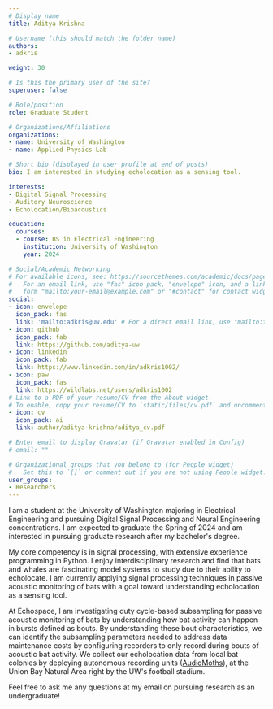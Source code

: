 ```yaml
---
# Display name
title: Aditya Krishna

# Username (this should match the folder name)
authors:
- adkris

weight: 30

# Is this the primary user of the site?
superuser: false

# Role/position
role: Graduate Student

# Organizations/Affiliations
organizations:
- name: University of Washington
- name: Applied Physics Lab

# Short bio (displayed in user profile at end of posts)
bio: I am interested in studying echolocation as a sensing tool.

interests:
- Digital Signal Processing
- Auditory Neuroscience
- Echolocation/Bioacoustics

education:
  courses:
  - course: BS in Electrical Engineering
    institution: University of Washington
    year: 2024

# Social/Academic Networking
# For available icons, see: https://sourcethemes.com/academic/docs/page-builder/#icons
#   For an email link, use "fas" icon pack, "envelope" icon, and a link in the
#   form "mailto:your-email@example.com" or "#contact" for contact widget.
social:
- icon: envelope
  icon_pack: fas
  link: 'mailto:adkris@uw.edu' # For a direct email link, use "mailto:test@example.org".
- icon: github
  icon_pack: fab
  link: https://github.com/aditya-uw
- icon: linkedin
  icon_pack: fab
  link: https://www.linkedin.com/in/adkris1002/
- icon: paw
  icon_pack: fas
  link: https://wildlabs.net/users/adkris1002
# Link to a PDF of your resume/CV from the About widget.
# To enable, copy your resume/CV to `static/files/cv.pdf` and uncomment the lines below.
- icon: cv
  icon_pack: ai
  link: author/aditya-krishna/aditya_cv.pdf

# Enter email to display Gravatar (if Gravatar enabled in Config)
# email: ""

# Organizational groups that you belong to (for People widget)
#   Set this to `[]` or comment out if you are not using People widget.
user_groups:
- Researchers
---
```


I am a student at the University of Washington majoring in Electrical Engineering and pursuing Digital Signal Processing and Neural Engineering concentrations. I am expected to graduate the Spring of 2024 and am interested in pursuing graduate research after my bachelor's degree.

My core competency is in signal processing, with extensive experience programming in Python. I enjoy interdisciplinary research and find that bats and whales are fascinating model systems to study due to their ability to echolocate. I am currently applying signal processing techniques in passive acoustic monitoring of bats with a goal toward understanding echolocation as a sensing tool.

At Echospace, I am investigating duty cycle-based subsampling for passive acoustic monitoring of bats by understanding how bat activity can happen in bursts defined as bouts. By understanding these bout characteristics, we can identify the subsampling parameters needed to address data maintenance costs by configuring recorders to only record during bouts of acoustic bat activity. We collect our echolocation data from local bat colonies by deploying autonomous recording units ([AudioMoths](https://www.openacousticdevices.info/audiomoth)), at the Union Bay Natural Area right by the UW's football stadium.

Feel free to ask me any questions at my email on pursuing research as an undergraduate!
